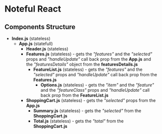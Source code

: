 # Noteful React

## Components Structure
* __Index.js__ (stateless)
    * __App.js__ (statefull)
        * __Header.js__ (stateless)
        * __Features.js__ (stateless) - gets the _"features"_ and the _"selected"_ props and _"handleUpdate"_ call back prop from the __App.js__ and the _"featuresDetails"_ object from the __featuresDetails.js__
            * __FeatureList.js__ (stateless) - gets the _"features"_ and the _"selected"_ props and _"handleUpdate"_ call back prop from the __Features.js__
                * __Options.js__ (stateless) - gets the _"item"_ and the _"feature"_ and the _"featureClass"_ props and _"handleUpdate"_ call back prop from the __FeatureList.js__
        * __ShoppingCart.js__ (stateless) - gets the _"selected"_ props from the __App.js__
            * __Summary.js__ (stateless) - gets the _"selected"_ from the __ShoppingCart.js__
            * __Total.js__ (stateless) - gets the _"total"_ from the __ShoppingCart.js__